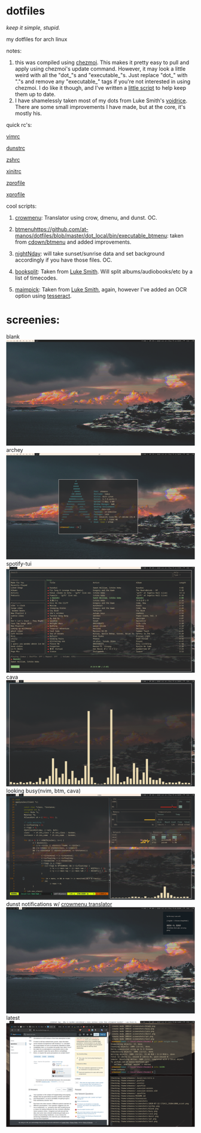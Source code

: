 
# dotfiles
*keep it simple, stupid.*


my dotfiles for arch linux

notes:
1) this was compiled using [chezmoi](https://github.com/twpayne/chezmoi). This makes it pretty easy to pull and apply using chezmoi's update command. However, it may look a little weird with all the "dot_"s and "executable_"s. Just replace "dot_" with "."s and remove any "executable_" tags if you're not interested in using chezmoi. I do like it though, and I've written a [little script](https://github.com/at-manos/dotfiles/blob/master/dot_local/bin/executable_chezmoi_update) to help keep them up to date.
2) I have shamelessly taken most of my dots from Luke Smith's [voidrice](https://github.com/LukeSmithxyz/voidrice). There are some small improvements I have made, but at the core, it's mostly his.

quick rc's:

[vimrc](https://github.com/at-manos/dotfiles/blob/master/dot_config/nvim/init.vim)

[dunstrc](https://github.com/at-manos/dotfiles/blob/master/dot_config/dunst/dunstrc)

[zshrc](https://github.com/at-manos/dotfiles/blob/master/dot_config/zsh/dot_zshrc)

[xinitrc](https://github.com/at-manos/dotfiles/blob/master/dot_config/xinitrc)

[zprofile](https://github.com/at-manos/dotfiles/blob/master/dot_zprofile)

[xprofile](https://github.com/at-manos/dotfiles/blob/master/executable_dot_xprofile)


cool scripts:
1) [crowmenu](https://github.com/at-manos/dotfiles/blob/master/dot_local/bin/executable_crowmenu): Translator using crow, dmenu, and dunst. OC.
	
2) [btmenu]()https://github.com/at-manos/dotfiles/blob/master/dot_local/bin/executable_btmenu: taken from [cdown/btmenu](https://github.com/cdown/btmenu) and added improvements.
	
3) [nightNday](https://github.com/at-manos/dotfiles/blob/master/dot_local/bin/executable_nightNday): will take sunset/sunrise data and set background accordingly if you have those files. OC.
	
4) [booksplit](https://github.com/at-manos/dotfiles/blob/master/dot_local/bin/executable_btmenu): Taken from [Luke Smith](https://github.com/LukeSmithxyz/voidrice/blob/master/.local/bin/booksplit). Will split albums/audiobooks/etc by a list of timecodes.
	
5) [maimpick](https://github.com/at-manos/dotfiles/blob/master/dot_local/bin/executable_maimpick): Taken from [Luke Smith](https://github.com/LukeSmithxyz/voidrice/blob/master/.local/bin/maimpick), again, however I've added an OCR option using [tesseract](https://github.com/tesseract-ocr/tesseract).
	

# screenies:

blank
![blank af](https://github.com/at-manos/dotfiles/blob/master/screenshots/blank.png?raw=true)
archey
![snazzy af](https://github.com/at-manos/dotfiles/blob/master/screenshots/archey.png?raw=true)
spotify-tui
![snazzy af](https://github.com/at-manos/dotfiles/blob/master/screenshots/spt.png?raw=true)
cava
![snazzy af](https://github.com/at-manos/dotfiles/blob/master/screenshots/cava.png?raw=true)
looking busy(nvim, btm, cava)
![snazzy af](https://github.com/at-manos/dotfiles/blob/master/screenshots/busy.png?raw=true)
dunst notifications w/ [crowmenu translator](https://github.com/at-manos/dotfiles/blob/master/dot_local/bin/executable_crowmenu)
![snazzy af](https://github.com/at-manos/dotfiles/blob/master/screenshots/dunst.png?raw=true)
latest
![latest](https://github.com/at-manos/dotfiles/blob/master/screenie-latest.png?raw=true)
